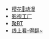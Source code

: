 - [樱花🌸动漫](https://m.yhdmz.org/) 
- [影视工厂](https://ysgc.fun/)
- [聚BT](https://jubt.fun)
- [线上看-得翻~](https://dramasq.cc/)